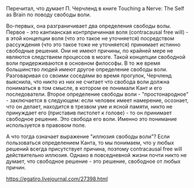 Перечитал, что думает П. Черчленд в книге Touching a Nerve: The Self as Brain по поводу свободы воли.

Во-первых, она разграничивает два определения свободы волы. Первое - это кантианская контрпричинная воля (contracausal free will) - в этой концепции воля (что это такое не уточняется) посредством рассуждения (что это такое тоже не уточняется) принимает истинно свободные решения. Они не имеют причины, по крайней мере не являются следствием процессов в мозге. Такой концепции свободной воли придерживаются в основном философы. В то же время большинство людей имеют другое определение свободы воли. Разговаривая со своими соседями во время прогулок, Черчленд выяснила, что никто из них не считает что свобода воли должна пониматься в том смысле, в котором ее понимали Кант и его последователи. Второе определение свободы воли - "простонародное" - заключается в следующем: если человек имеет намерение, осознает, что он делает, находится в трезвом уме и ясной памяти, никто не принуждает его (приставив пистолет к голове) - то он принимает свободное решение. Это свобода его воли. Именно это понимание используется в правовом поле.

А что тогда означает выражение "иллюзия свободы воли"? Если пользоваться определением Канта, то мы понимаем, что у любых решений всегда присутствует причина, поэтому contracausal free will действительно иллюзия. Однако в повседневной жизни почти никто не думает, что свободное решение - это решение, свободное от любых причин.

https://egatiro.livejournal.com/27398.html